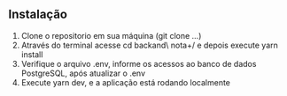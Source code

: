 ## Instalação ##

1) Clone o repositorio em sua máquina (git clone ...)
2) Através do terminal acesse cd backand\ nota+/ e depois execute yarn install
3) Verifique o arquivo .env, informe os acessos ao banco de dados PostgreSQL, após atualizar o .env
5) Execute yarn dev, e a aplicação está rodando localmente
